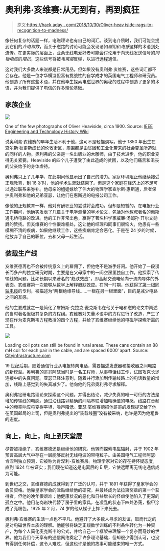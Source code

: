 # 奥利弗·亥维赛:从无到有，再到疯狂

> 原文:[https://hack aday . com/2018/10/30/Oliver-heav iside-rags-to-recognition-to-madness/](https://hackaday.com/2018/10/30/oliver-heaviside-rags-to-recognition-to-madness/)

像任何复杂的话题一样，电磁理论也有自己的词汇。谈到电介质时，我们可能会提到它们的*介电常数*，而关于磁路的讨论可能会发现诸如*磁阻*和*电感*这样的术语到处流传。在更实际的层面上，业余无线电爱好者可能会讨论用于向天线发送信号的*同轴电缆*的*阻抗*，这些信号将被*电离层*反弹，以进行远程通信。

这对我们大多数人来说都是日常用品，但如果没有奥利弗·亥维赛，这些词汇都不会存在。他是一位才华横溢但富有挑战性的自学成才的英国电气工程师和研究员。他创造了所有这些术语，并在他毕生探索电磁世界的奥秘的过程中创造了更多的术语，并为我们提供了电信的许多理论基础。

## 家族企业

[![](../Images/d83aa23892f16796e022a352be2e5265.png)](https://hackaday.com/wp-content/uploads/2018/10/427px-portrait_of_heaviside_0295.jpg)

One of the few photographs of Oliver Heaviside, circa 1900\. Source: [IEEE Engineering and Technology History Wiki](https://ethw.org/Oliver_Heaviside)

说奥利弗·亥维赛的早年生活不利于他，这可不是轻描淡写。他于 1850 年出生在查尔斯·狄更斯成长的伦敦街区，周围都是由贫困和工业化带来的社会变革所造就的同样的人物。奥利弗的父亲是一名出版业的木雕师，由于技术进步，他的职业变得无关紧要。Heaviside 的四个儿子遭受了由此造成的贫困，以及他们痛苦和沮丧的父亲给予的身体虐待。

奥利弗只上了几年学，在此期间他显示出了自己的潜力。家庭环境阻止他继续接受正规教育，到 16 岁时，他的学术生涯就结束了。但是这个家庭在经济上的不足可以通过联系来弥补。他母亲的姐姐嫁给了伟大的物理学家查尔斯·惠斯通，后者保护奥利弗和他的兄弟亚瑟，让他们在惠斯通的电报公司工作。

像他的正规教育一样，他对有酬职业的尝试将会成功，但却是短暂的。在电报行业工作期间，他确实发表了几篇关于电学测量的学术论文，包括对他叔叔著名的惠斯通电桥电路的改进。他的工作非常出色，赢得了著名科学家威廉·汤姆孙·开尔文勋爵的赞扬。但亥维赛的个性很难相处，这让他的经理和同事们很恼火，他患有一些模糊不清的疾病，如果他继续工作，这些疾病肯定会恶化。于是在 24 岁的时候，他放弃了自己的职位，去和父母一起生活。

## 装载生产线

亥维赛德再也不会被传统意义上的雇佣了，但他绝不是游手好闲。他开始了一段漫长而多产的独立研究时期，主要是在父母家中的一间空房里独自工作。他探索了传输线的问题，比如长期以来著名的“趋肤效应”，即高频交流电倾向于流向导体的外表面。亥维赛第一次能够从数学上解释趋肤效应。在同一时期，[他获得了第一根同轴电缆](https://cdn.shopify.com/s/files/1/0358/5537/files/HeavisideUKPatent1407.pdf?3837882249986977540)的专利，被描述为“两根绝缘导线……一根在另一根里面”，目的是减少电路之间的互感。

他的主要成就之一是简化了詹姆斯·克拉克·麦克斯韦在他关于电和磁的论文中阐述的当时著名但极其复杂的方程组。亥维赛对矢量术语中的方程进行了改造，产生了现在作为麦克斯韦方程教授的四个方程，并给了亥维赛继续他的电磁学探索所需的工具。

[![](../Images/41c677c3d5b56622e0a81ecca38e4999.png)](https://hackaday.com/wp-content/uploads/2018/10/dscn3025.jpg)

Loading coil pots can still be found in rural areas. These cans contain an 88 mH coil for each pair in the cable, and are spaced 6000′ apart. Source: [Cityinfrastructure.com](http://cityinfrastructure.com/single.php?d=RuralOutsidePlant&t=Rural%20Outside%20Plant)

19 世纪后期，随着通信行业从电报转向电话，需要描述发送器和接收器之间电路的新模型。奥利弗的哥哥阿瑟当时是一名工程师，从事电话线工作，试图攻克长途连接中的失真问题。亚瑟已经注意到，随着并行添加到传输线路上的电话数量的增加，线路上感觉到的失真减少了。他向他的兄弟奥利弗寻求解释。

奥利弗钻研电路理论来探索这个问题，并得出结论，减少失真的唯一可行的方法是增加传输线的电感。通过沿线路以精确的间隔串联增加精确值的电感，线路在音频中的频率响应将变得平坦，噪声降低。亚瑟·亥维赛德把他哥哥的发现提交给了他在英国邮局的上司，但是奥利弗提出的“装载线圈”没有被采纳，也许是因为他粗鲁的态度。

## 向上，向上，向上到天堂层

尽管被拒绝了，亥维赛德还是继续他的研究。他转而探索电磁辐射，并于 1902 年预言高层大气中存在一层能够反射无线电波的带电粒子。由美国电气工程师阿瑟·肯涅利独立预测，它被称为肯涅利-亥维赛层。物理学家对它的存在持怀疑态度，直到 1924 年被证实；我们现在知道这是电离层的 E 层，它使远距离无线电通信成为可能。

到世纪之交，亥维赛德的成就得到了广泛的认可，并于 1891 年获得了皇家学会的会员资格。他靠皇家学会的津贴继续他的研究，并最终成为法拉第奖章的第一个获得者。但他的晚年很艰难；他健康状况的恶化和日益增长的怪癖使他陷入了更深的孤立之中。他用花岗岩块代替了房子里的家具，在凌乱的状态下四处游荡，指甲涂成了亮粉色。1925 年 2 月，74 岁的他从梯子上摔下来死去。

奥利弗·亥维赛的生活一点也不平凡。他避开了大多数人寻求的友谊，取而代之的是对电磁世界本质的理解。他能够将缺乏正规数学训练的不利条件转化为一种资产，为每个人简化麦克斯韦的公式，并给自己一个框架来理解一个复杂而奇妙的世界。他为我们今天享有的通信网络奠定了许多理论基础，但却很少得到认可，也没有得到任何补偿，这令人难过，但这也许是他的故事可能结束的唯一方式。